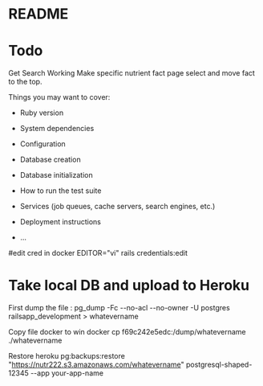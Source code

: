 # README

# Todo

Get Search Working
Make specific nutrient fact page select and move fact to the top.



Things you may want to cover:

* Ruby version

* System dependencies

* Configuration

* Database creation

* Database initialization

* How to run the test suite

* Services (job queues, cache servers, search engines, etc.)

* Deployment instructions

* ...

#edit cred in docker 
EDITOR="vi" rails credentials:edit

# Take local DB and upload to Heroku
First dump the file :
pg_dump -Fc --no-acl --no-owner -U postgres railsapp_development > whatevername

Copy file docker to win
docker cp f69c242e5edc:/dump/whatevername ./whatevername

Restore 
 heroku pg:backups:restore "https://nutr222.s3.amazonaws.com/whatevername" postgresql-shaped-12345 --app your-app-name
